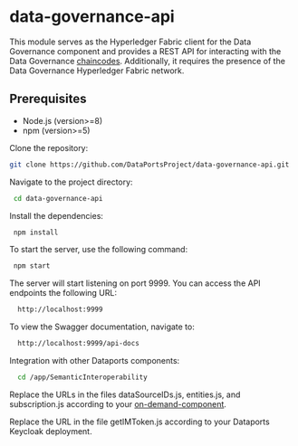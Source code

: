# data-governance-api
This module serves as the Hyperledger Fabric client for the Data Governance component and provides a REST API for interacting with the Data Governance [chaincodes](https://github.com/DataPortsProject/data-governance-smart-contracts). Additionally, it requires the presence of the Data Governance Hyperledger Fabric network.

## Prerequisites

- Node.js (version>=8)
- npm (version>=5)

Clone the repository:

   ```bash
   git clone https://github.com/DataPortsProject/data-governance-api.git
   ```
  
  
Navigate to the project directory:

  ```bash
   cd data-governance-api
  ```

Install the dependencies:

  ```bash
   npm install
  ```

To start the server, use the following command:

  ```bash
   npm start
  ```

The server will start listening on port 9999. You can access the API endpoints the following URL:

  ```bash
    http://localhost:9999
  ```
  
To view the Swagger documentation, navigate to:

 ```bash
   http://localhost:9999/api-docs
 ```
   
Integration with other Dataports components:
 ```bash
   cd /app/SemanticInteroperability
 ```
 
 Replace the URLs in the files dataSourceIDs.js, entities.js, and subscription.js according to your [on-demand-component](https://github.com/DataPortsProject/on-demand-component).

 Replace the URL in the file getIMToken.js according to your Dataports Keycloak deployment.





